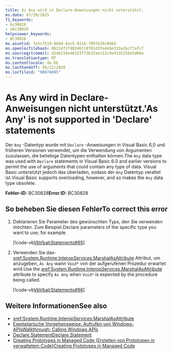 ```yaml
---
title: As Any wird in Declare-Anweisungen nicht unterstützt.
ms.date: 07/20/2015
f1_keywords:
- bc30828
- vbc30828
helpviewer_keywords:
- BC30828
ms.assetid: 7e5cf519-8b64-4ac5-8116-705fe26c846d
ms.openlocfilehash: 0622471fd9246fc8f81d3fe448e333a2bcf7afcf
ms.sourcegitcommit: d2db216e46323f73b32ae312c9e4135258e5d68e
ms.translationtype: MT
ms.contentlocale: de-DE
ms.lasthandoff: 09/22/2020
ms.locfileid: "90874695"
---
```

# <a name="as-any-is-not-supported-in-declare-statements"></a><span data-ttu-id="cfa23-102">As Any wird in Declare-Anweisungen nicht unterstützt.</span><span class="sxs-lookup"><span data-stu-id="cfa23-102">'As Any' is not supported in 'Declare' statements</span></span>

<span data-ttu-id="cfa23-103">Der `Any` -Datentyp wurde mit `Declare` -Anweisungen in Visual Basic 6,0 und früheren Versionen verwendet, um die Verwendung von Argumenten zuzulassen, die beliebige Datentypen enthalten können.</span><span class="sxs-lookup"><span data-stu-id="cfa23-103">The `Any` data type was used with `Declare` statements in Visual Basic 6.0 and earlier versions to permit the use of arguments that could contain any type of data.</span></span> <span data-ttu-id="cfa23-104">Visual Basic unterstützt jedoch das überladen, sodass der `Any` Datentyp veraltet ist.</span><span class="sxs-lookup"><span data-stu-id="cfa23-104">Visual Basic supports overloading, however, and so makes the `Any` data type obsolete.</span></span>  
  
 <span data-ttu-id="cfa23-105">**Fehler-ID:** BC30828</span><span class="sxs-lookup"><span data-stu-id="cfa23-105">**Error ID:** BC30828</span></span>  
  
## <a name="to-correct-this-error"></a><span data-ttu-id="cfa23-106">So beheben Sie diesen Fehler</span><span class="sxs-lookup"><span data-stu-id="cfa23-106">To correct this error</span></span>  
  
1. <span data-ttu-id="cfa23-107">Deklarieren Sie Parameter des gewünschten Typs, den Sie verwenden möchten. Zum Beispiel.</span><span class="sxs-lookup"><span data-stu-id="cfa23-107">Declare parameters of the specific type you want to use; for example.</span></span>  
  
     [!code-vb[VbVbalrStatements#95](~/samples/snippets/visualbasic/VS_Snippets_VBCSharp/VbVbalrStatements/VB/class5.vb#95)]  
  
2. <span data-ttu-id="cfa23-108">Verwenden Sie das- <xref:System.Runtime.InteropServices.MarshalAsAttribute> Attribut, um anzugeben, `As Any` wann `Void*` von der aufgerufenen Prozedur erwartet wird.</span><span class="sxs-lookup"><span data-stu-id="cfa23-108">Use the <xref:System.Runtime.InteropServices.MarshalAsAttribute> attribute to specify `As Any` when `Void*` is expected by the procedure being called.</span></span>  
  
     [!code-vb[VbVbalrStatements#96](~/samples/snippets/visualbasic/VS_Snippets_VBCSharp/VbVbalrStatements/VB/class5.vb#96)]  
  
## <a name="see-also"></a><span data-ttu-id="cfa23-109">Weitere Informationen</span><span class="sxs-lookup"><span data-stu-id="cfa23-109">See also</span></span>

- <xref:System.Runtime.InteropServices.MarshalAsAttribute>
- [<span data-ttu-id="cfa23-110">Exemplarische Vorgehensweise: Aufrufen von Windows-APIs</span><span class="sxs-lookup"><span data-stu-id="cfa23-110">Walkthrough: Calling Windows APIs</span></span>](../../programming-guide/com-interop/walkthrough-calling-windows-apis.md)
- [<span data-ttu-id="cfa23-111">Declare Statement</span><span class="sxs-lookup"><span data-stu-id="cfa23-111">Declare Statement</span></span>](../statements/declare-statement.md)
- [<span data-ttu-id="cfa23-112">Creating Prototypes in Managed Code (Erstellen von Prototypen in verwaltetem Code)</span><span class="sxs-lookup"><span data-stu-id="cfa23-112">Creating Prototypes in Managed Code</span></span>](../../../framework/interop/creating-prototypes-in-managed-code.md)
